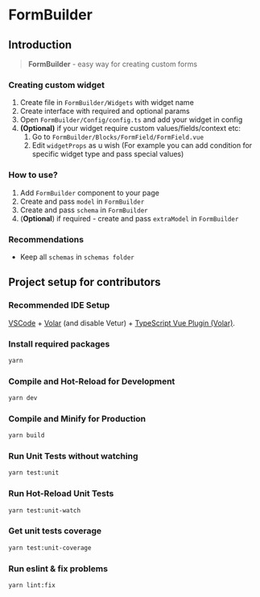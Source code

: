 # FormBuilder

## Introduction

> **FormBuilder** - easy way for creating custom forms

### Creating custom widget
1. Create file in `FormBuilder/Widgets` with widget name
2. Create interface with required and optional params
3. Open `FormBuilder/Config/config.ts` and add your widget in config
4. **(Optional)** if your widget require custom values/fields/context etc:
   1. Go to `FormBuilder/Blocks/FormField/FormField.vue`
   2. Edit `widgetProps` as u wish (For example you can add condition for specific widget type and pass special values)

### How to use?
1. Add `FormBuilder` component to your page
2. Create and pass `model` in `FormBuilder` 
3. Create and pass `schema` in `FormBuilder`
4. (**Optional**) if required - create and pass `extraModel` in `FormBuilder`

### Recommendations
- Keep all `schemas` in `schemas folder`



## Project setup for contributors

### Recommended IDE Setup

[VSCode](https://code.visualstudio.com/) + [Volar](https://marketplace.visualstudio.com/items?itemName=Vue.volar) (and disable Vetur) + [TypeScript Vue Plugin (Volar)](https://marketplace.visualstudio.com/items?itemName=Vue.vscode-typescript-vue-plugin).

### Install required packages
```sh
yarn
```

### Compile and Hot-Reload for Development

```sh
yarn dev
```

### Compile and Minify for Production

```sh
yarn build
```

### Run Unit Tests without watching

```sh
yarn test:unit
```

### Run Hot-Reload Unit Tests

```sh
yarn test:unit-watch
```

### Get unit tests coverage

```sh
yarn test:unit-coverage
```

### Run eslint & fix problems

```sh
yarn lint:fix
```